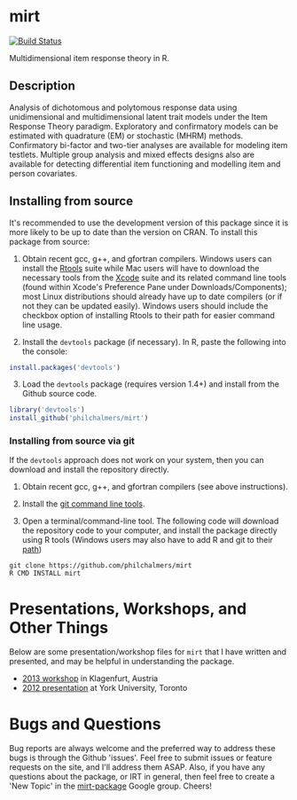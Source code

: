 # mirt

[![Build Status](https://travis-ci.org/philchalmers/mirt.png)](https://travis-ci.org/philchalmers/mirt)

Multidimensional item response theory in R.

## Description

Analysis of dichotomous and polytomous response data using unidimensional and
multidimensional latent trait models under the Item Response Theory paradigm.
Exploratory and confirmatory models can be estimated with quadrature (EM) or
stochastic (MHRM) methods. Confirmatory bi-factor and two-tier analyses are available
for modeling item testlets. Multiple group analysis and mixed effects designs also
are available for detecting differential item functioning and modelling item and
person covariates.

## Installing from source

It's recommended to use the development version of this package since it is more likely to be up to date
than the version on CRAN. To install this package from source:

1) Obtain recent gcc, g++, and gfortran compilers. Windows users can install the
   [Rtools](http://cran.r-project.org/bin/windows/Rtools/) suite while Mac users will have to
   download the necessary tools from the [Xcode](https://itunes.apple.com/ca/app/xcode/id497799835?mt=12) suite and its
   related command line tools (found within Xcode's Preference Pane under Downloads/Components); most Linux
   distributions should already have up to date compilers (or if not they can be updated easily). 
   Windows users should include the checkbox option of installing Rtools to their path for 
   easier command line usage.

2) Install the `devtools` package (if necessary). In R, paste the following into the console:

```r
install.packages('devtools')
```

3) Load the `devtools` package (requires version 1.4+) and install from the Github source code.

```r
library('devtools')
install_github('philchalmers/mirt')
```

### Installing from source via git

If the `devtools` approach does not work on your system, then you can download and install the
repository directly. 

1) Obtain recent gcc, g++, and gfortran compilers (see above instructions).

2) Install the [git command line tools](http://git-scm.com/downloads).

3) Open a terminal/command-line tool. The following code will download the repository 
code to your computer, and install the package directly using R tools 
(Windows users may also have to add R and git to their 
[path](http://www.computerhope.com/issues/ch000549.htm))

```
git clone https://github.com/philchalmers/mirt
R CMD INSTALL mirt
```

# Presentations, Workshops, and Other Things

Below are some presentation/workshop files for `mirt` that I have written and presented, and
may be helpful in understanding the package.

- [2013 workshop](https://dl.dropboxusercontent.com/u/10780530/mirt-pres-2013/mirt.pdf) in
  Klagenfurt, Austria
- [2012 presentation](https://dl.dropboxusercontent.com/u/10780530/mirt-pres-2012/mirt-presentation-2012.pdf) at
  York University, Toronto

# Bugs and Questions

Bug reports are always welcome and the preferred way to address these bugs is through
the Github 'issues'. Feel free to submit issues or feature requests on the site, and I'll
address them ASAP. Also, if you have any questions about the package, or IRT in general, then
feel free to create a 'New Topic' in the
[mirt-package](https://groups.google.com/forum/#!forum/mirt-package) Google group. Cheers!
